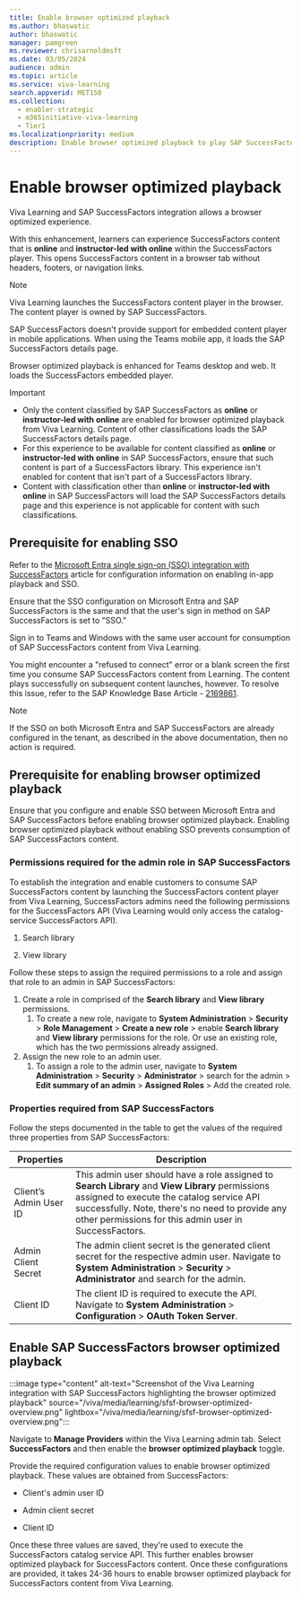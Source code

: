 ```yaml
---
title: Enable browser optimized playback
ms.author: bhaswatic
author: bhaswatic
manager: pamgreen
ms.reviewer: chrisarnoldmsft
ms.date: 03/05/2024
audience: admin
ms.topic: article
ms.service: viva-learning
search.appverid: MET150
ms.collection:
  - enabler-strategic
  - m365initiative-viva-learning
  - Tier1
ms.localizationpriority: medium
description: Enable browser optimized playback to play SAP SuccessFactors courses in Viva Learning.
---
```


# Enable browser optimized playback

Viva Learning and SAP SuccessFactors integration allows a browser optimized experience.

With this enhancement, learners can experience SuccessFactors content that is **online** and **instructor-led with online** within the SuccessFactors player. This opens SuccessFactors content in a browser tab without headers, footers, or navigation links.

> [!NOTE]
> Viva Learning launches the SuccessFactors content player in the browser. The content player is owned by SAP SuccessFactors.

SAP SuccessFactors doesn't provide support for embedded content player in mobile applications. When using the Teams mobile app, it loads the SAP SuccessFactors details page.

Browser optimized playback is enhanced for Teams desktop and web. It loads the SuccessFactors embedded player.

> [!IMPORTANT]
> - Only the content classified by SAP SuccessFactors as **online** or **instructor-led with online** are enabled for browser optimized playback from Viva Learning. Content of other classifications loads the SAP SuccessFactors details page.
> - For this experience to be available for content classified as **online** or **instructor-led with online** in SAP SuccessFactors, ensure that such content is part of a SuccessFactors library. This experience isn't enabled for content that isn't part of a SuccessFactors library.
> - Content with classification other than **online** or **instructor-led with online** in SAP SuccessFactors will load the SAP SuccessFactors details page and this experience is not applicable for content with such classifications.

## Prerequisite for enabling SSO

Refer to the [Microsoft Entra single sign-on (SSO) integration with SuccessFactors](/entra/identity/saas-apps/successfactors-tutorial) article for configuration information on enabling in-app playback and SSO.

Ensure that the SSO configuration on Microsoft Entra and SAP SuccessFactors is the same and that the user's sign in method on SAP SuccessFactors is set to "SSO."

Sign in to Teams and Windows with the same user account for consumption of SAP SuccessFactors content from Viva Learning.

You might encounter a "refused to connect" error or a blank screen the first time you consume SAP SuccessFactors content from Learning. The content plays successfully on subsequent content launches, however. To resolve this issue, refer to the SAP Knowledge Base Article - [2169861](https://userapps.support.sap.com/sap/support/knowledge/en/2169861).

> [!NOTE]
> If the SSO on both Microsoft Entra and SAP SuccessFactors are already configured in the tenant, as described in the above documentation, then no action is required.

## Prerequisite for enabling browser optimized playback

Ensure that you configure and enable SSO between Microsoft Entra and SAP SuccessFactors before enabling browser optimized playback. Enabling browser optimized playback without enabling SSO prevents consumption of SAP SuccessFactors content.

### Permissions required for the admin role in SAP SuccessFactors

To establish the integration and enable customers to consume SAP SuccessFactors content by launching the SuccessFactors content player from Viva Learning, SuccessFactors admins need the following permissions for the SuccessFactors API (Viva Learning would only access the catalog-service SuccessFactors API).

1. Search library

2. View library

Follow these steps to assign the required permissions to a role and assign that role to an admin in SAP SuccessFactors:

1. Create a role in comprised of the **Search library** and **View library** permissions.
    1. To create a new role, navigate to **System Administration** > **Security** > **Role Management** > **Create a new role** > enable **Search library** and **View library** permissions for the role. Or use an existing role, which has the two permissions already assigned.
2.  Assign the new role to an admin user.
    1. To assign a role to the admin user, navigate to **System Administration** > **Security** > **Administrator** > search for the admin > **Edit summary of an admin** > **Assigned Roles** > Add the created role.

### Properties required from SAP SuccessFactors


Follow the steps documented in the table to get the values of the required three properties from SAP SuccessFactors:

| Properties | Description |
| ---- | ----- | 
| Client’s Admin User ID | This admin user should have a role assigned to **Search Library** and **View Library** permissions assigned to execute the catalog service API successfully. Note, there's no need to provide any other permissions for this admin user in SuccessFactors.| 
| Admin Client Secret | The admin client secret is the generated client secret for the respective admin user. Navigate to **System Administration** > **Security** > **Administrator** and search for the admin.|
| Client ID | The client ID is required to execute the API. Navigate to **System Administration** > **Configuration** > **OAuth Token Server**.|

## Enable SAP SuccessFactors browser optimized playback

:::image type="content" alt-text="Screenshot of the Viva Learning integration with SAP SuccessFactors highlighting the browser optimized playback" source="/viva/media/learning/sfsf-browser-optimized-overview.png" lightbox="/viva/media/learning/sfsf-browser-optimized-overview.png":::


Navigate to **Manage Providers** within the Viva Learning admin tab. Select **SuccessFactors** and then enable the **browser optimized playback** toggle.

Provide the required configuration values to enable browser optimized playback. These values are obtained from SuccessFactors:

- Client's admin user ID

- Admin client secret

- Client ID

Once these three values are saved, they're used to execute the SuccessFactors catalog service API. This further enables browser optimized playback for SuccessFactors content. Once these configurations are provided, it takes 24-36 hours to enable browser optimized playback for SuccessFactors content from Viva Learning.

